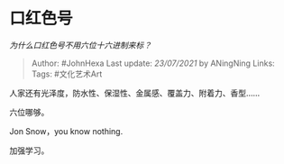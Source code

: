 # 口红色号
*为什么口红色号不用六位十六进制来标？*

> Author: #JohnHexa
Last update: *23/07/2021* by ANingNing
Links:
Tags:  #文化艺术Art



人家还有光泽度，防水性、保湿性、金属感、覆盖力、附着力、香型……

六位哪够。

Jon Snow，you know nothing.

加强学习。




